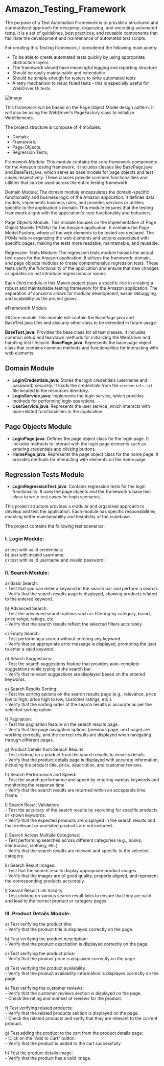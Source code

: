 # Amazon_Testing_Framework
The purpose of a Test Automation Framework is to provide a structured and standardized approach for designing, organizing, and executing automated tests. It is a set of guidelines, best practices, and reusable components that facilitate the development and maintenance of automated test scripts.

For creating this Testing framework, I considered the following main points:
+ To be able to create automated tests quickly by using appropriate abstraction layers
+ The framework should have meaningful logging and reporting structure
+ Should be easily maintainable and extendable
+ Should be simple enough for testers to write automated tests
+ A retry mechanism to rerun failed tests - this is especially useful for WebDriver UI tests

![image](https://github.com/AndreiBanu1/Amazon_Full_Testing_Framework/assets/93880802/be5283f9-4aae-4b6b-91b9-25ee1cc5667f)

This framework will be based on the Page Object Model design pattern. It will also be using the WebDriver’s PageFactory class to initialize WebElements.

The project structure is compose of 4 modules:
- Domain;
- Framework;
- Page-Objects;
- Regression Tests;

Framework Module: This module contains the core framework components for the Amazon testing framework. It includes classes like BasePage.java and BaseTest.java, which serve as base models for page objects and test cases respectively. These classes provide common functionalities and utilities that can be used across the entire testing framework.

Domain Module: The domain module encapsulates the domain-specific functionality and business logic of the Amazon application. It defines data models, implements business rules, and provides services or utilities specific to the application's domain. This module ensures that the testing framework aligns with the application's core functionality and behaviors.

Page Objects Module: This module focuses on the implementation of Page Object Models (POMs) for the Amazon application. It contains the Page Model Factory, where all the web elements to be tested are declared. The POMs help in organizing the web elements and actions associated with specific pages, making the tests more readable, maintainable, and reusable.

Regression Tests Module: The regression tests module houses the actual test cases for the Amazon application. It utilizes the framework, domain, and page objects modules to create comprehensive regression tests. These tests verify the functionality of the application and ensure that new changes or updates do not introduce regressions or issues.

Each child module in this Maven project plays a specific role in creating a robust and maintainable testing framework for the Amazon application. The separation of concerns allows for modular development, easier debugging, and scalability as the project grows.

#Framework Module

##Core module
This module will contain the BasePage.java and BaseTest.java files and also any other class to be extended in future usage.

**BaseTest.java**: Provides the base class for all test classes. It includes common setup and teardown methods for initializing the WebDriver and handling test lifecycle.
**BasePage.java**: Represents the base page object class that contains common methods and functionalities for interacting with web elements.

## Domain Module

- **LoginCredentials.java**: Stores the login credentials (username and password) securely. It loads the credentials from the `credentials.txt` file located in the resources directory.
- **LoginService.java**: Implements the login service, which provides methods for performing login operations.
- **UserService.java**: Represents the user service, which interacts with user-related functionalities in the application.

## Page Objects Module

- **LoginPage.java**: Defines the page object class for the login page. It includes methods to interact with the login page elements such as entering credentials and clicking buttons.
- **HomePage.java**: Represents the page object class for the home page. It provides methods for interacting with elements on the home page.

## Regression Tests Module

- **LoginRegressionTest.java**: Contains regression tests for the login functionality. It uses the page objects and the framework's base test class to write test cases for login scenarios.

This project structure provides a modular and organized approach to develop and test the application. Each module has specific responsibilities, enabling better maintainability and testability of the codebase.

The project contains the following test scenerios: <br>
  ### I. Login Module:
  a) test with valid credentials; <br>
  b) test with invalid username;<br>
  c) test with valid username and invalid password; <br>

### II. Search Module:<br>
a) Basic Search:<br>
    - Test that you can enter a keyword in the search bar and perform a search.<br>
    - Verify that the search results page is displayed, showing products related to the entered keyword.<br>

b) Advanced Search:<br>
    - Test the advanced search options such as filtering by category, brand, price range, ratings, etc.<br>
    - Verify that the search results reflect the selected filters accurately.<br>

c) Empty Search:<br>
    - Test performing a search without entering any keyword.<br>
    - Verify that an appropriate error message is displayed, prompting the user to enter a valid keyword.<br>

d) Search Suggestions:<br>
    - Test the search suggestions feature that provides auto-complete suggestions while typing in the search bar.<br>
    - Verify that relevant suggestions are displayed based on the entered keywords.<br>

e) Search Results Sorting:<br>
    - Test the sorting options on the search results page (e.g., relevance, price low to high, price high to low, customer ratings, etc.).<br>
    - Verify that the sorting order of the search results is accurate as per the selected sorting option.<br>

f) Pagination:<br>
    - Test the pagination feature on the search results page.<br>
    - Verify that the page navigation options (previous page, next page) are working correctly, and the correct results are displayed when navigating through different pages.<br>

g) Product Details from Search Results:<br>
    - Test clicking on a product from the search results to view its details.<br>
     - Verify that the product details page is displayed with accurate information, including the product title, price, description, and customer reviews.<br>

h) Search Performance and Speed:<br>
    - Test the search performance and speed by entering various keywords and monitoring the response time.<br>
    - Verify that the search results are returned within an acceptable time frame.<br>

i) Search Result Validation:<br>
    - Test the accuracy of the search results by searching for specific products or known keywords.<br>
    - Verify that the expected products are displayed in the search results and that irrelevant or unrelated products are not included.<br>

j) Search Across Multiple Categories:<br>
    - Test performing searches across different categories (e.g., books, electronics, clothing, etc.).<br>
    - Verify that the search results are relevant and specific to the selected category.<br>

k) Search Result Images:<br>
    - Test that the search results display appropriate product images.<br>
    - Verify that the images are of good quality, properly aligned, and represent the corresponding products accurately.<br>

l) Search Result Link Validity:<br>
    - Test clicking on various search result links to ensure that they are valid and lead to the correct product or category pages.<br>

### III. Product Details Module:<br>
a) Test verifying the product title:<br>
    - Verify that the product title is displayed correctly on the page.<br>

b) Test verifying the product description:<br>
    - Verify that the product description is displayed correctly on the page.<br>

c) Test verifying the product price:<br>
    - Verify that the product price is displayed correctly on the page.<br>

d) Test verifying the product availability:<br>
    - Verify that the product availability information is displayed correctly on the page.<br>

e) Test verifying the customer reviews:<br>
    - Verify that the customer reviews section is displayed on the page.<br>
    - Check the rating and number of reviews for the product.<br>

f) Test verifying related products:<br>
    - Verify that the related products section is displayed on the page.<br>
    - Check the related products and verify that they are relevant to the current product.<br>

g) Test adding the product to the cart from the product details page:<br>
    - Click on the "Add to Cart" button.<br>
    - Verify that the product is added to the cart successfully.<br>

h) Test the product details image:<br>
    - Verify that the product has a valid image.<br>
